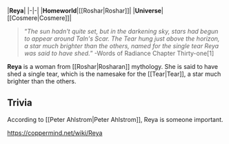 |**Reya**|
|-|-|
|**Homeworld**|[[Roshar\|Roshar]]|
|**Universe**|[[Cosmere\|Cosmere]]|

>“*The sun hadn't quite set, but in the darkening sky, stars had begun to appear around Taln's Scar. The Tear hung just above the horizon, a star much brighter than the others, named for the single tear Reya was said to have shed.*”
\-Words of Radiance Chapter Thirty-one[1]


**Reya** is a woman from [[Roshar\|Rosharan]] mythology.
She is said to have shed a single tear, which is the namesake for the [[Tear\|Tear]], a star much brighter than the others.

## Trivia
According to [[Peter Ahlstrom\|Peter Ahlstrom]], Reya is someone important.



https://coppermind.net/wiki/Reya